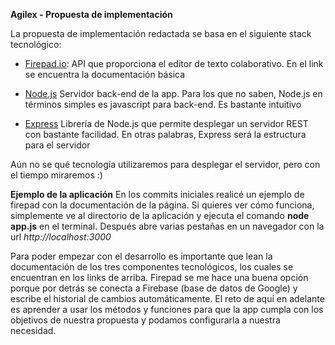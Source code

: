 **Agilex - Propuesta de implementación**

La propuesta de implementación redactada se basa en el siguiente stack tecnológico:

* [Firepad.io](https://firepad.io/docs/): API que proporciona el editor de texto colaborativo. En el link se encuentra la documentación básica
* [Node.js](https://nodejs.org/en/about/) Servidor back-end de la app. Para los que no saben, Node.js en términos simples es javascript para back-end. Es bastante intuitivo

* [Express](https://expressjs.com/) Librería de Node.js que permite desplegar un servidor REST con bastante facilidad. En otras palabras, Express será la estructura para el servidor

Aún no se qué tecnología utilizaremos para desplegar el servidor, pero con el tiempo miraremos :)

**Ejemplo de la aplicación**
En los commits iniciales realicé un ejemplo de firepad con la documentación de la página. Si quieres ver cómo funciona, simplemente ve al directorio de la aplicación y ejecuta el comando **node app.js** en el terminal. Después abre varias pestañas en un navegador con la url *http://localhost:3000*

Para poder empezar con el desarrollo es importante que lean la documentación de los tres componentes tecnológicos, los cuales se encuentran en los links de arriba. Firepad se me hace una buena opción porque por detrás se conecta a Firebase (base de datos de Google) y escribe el historial de cambios automáticamente. El reto de aqui en adelante es aprender a usar los métodos y funciones para que la app cumpla con los objetivos de nuestra propuesta y podamos configurarla a nuestra necesidad.

